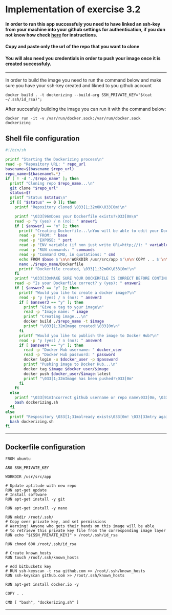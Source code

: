 # Implementation of exercise 3.2

#### In order to run this app successfuly you need to have linked an ssh-key from your machine into your github settings for authentication, if you don not know how check [here](https://docs.github.com/en/authentication/connecting-to-github-with-ssh) for instructions.
#### Copy and paste only the url of the repo that you want to clone
#### You will also need you credentials in order to push your image once it is created successfuly.
___

In order to build the image you need to run the command below and make sure you have your ssh-key created and likned to you github account
```
docker build . -t dockerizing --build-arg SSH_PRIVATE_KEY="$(cat ~/.ssh/id_rsa)";
```

After succesfuly building the image you can run it with the command below:
```
docker run -it -v /var/run/docker.sock:/var/run/docker.sock dockerizing
```

## Shell file configuration
```sh
#!/bin/sh

printf "Starting the Dockerizing process\n"
read -p "Repository URL: " repo_url
basename=$(basename $repo_url)
repo_name=${basename%.*}
if [ ! -d "./$repo_name" ]; then
  printf "Cloning repo $repo_name...\n"
  git clone "$repo_url"
  status=$?
  printf "Status $status\n"
  if [[ "$status" == 0 ]]; then
    printf "Repository cloned \033[1;32mOK\033[0m!\n"

    printf "\033[96mDoes your Dockerfile exists?\033[0m\n"
    read -p "y (yes) / n (no): " answer1
    if [ $answer1 == "n" ]; then
      printf "Creating Dockerfile...\nYou will be able to edit your Dockerfile after entering the variables\n"
      read -p "FROM: " base
      read -p "EXPOSE: " port
      read -p "ENV variable (if non just write URL=http;//): " variable
      read -p "RUN commands: " commands
      read -p "Command CMD, in quotations: " cmd
      echo FROM $base $'\n\n'WORKDIR /usr/src/app $'\n\n'COPY . . $'\n\n'EXPOSE $port $'\n\n'ENV $variable $'\n\n'RUN $commands $'\n\n'CMD [ "$cmd" ] $'\n' >./$repo_name/Dockerfile
      nano ./$repo_name/Dockerfile
      printf "Dockerfile created, \033[1;32mOK\033[0m!\n"
    fi
    printf "\033[33mMAKE SURE YOUR DOCKERFILE IS CORRECT BEFORE CONTINUING\033[0m\n"
    read -p "Is your Dockerfile correct? y (yes): " answer2
    if [ $answer2 == "y" ]; then
      printf "Would you like to create a docker image?\n"
      read -p "y (yes) / n (no): " answer3
      if [ $answer3 == "y" ]; then
        printf "Give a tag to your image\n"
        read -p "Image name: " image
        printf "Creating image...\n"
        docker build ./$repo_name -t $image
        printf "\033[1;32mImage created!\033[0m\n"
      fi
      printf "Would you like to publish the image to Docker Hub?\n"
      read -p "y (yes) / n (no): " answer4
      if [ $answer4 == "y" ]; then
        read -p "Docker Hub username: " docker_user
        read -p "Docker Hub password: " password
        docker login -u $docker_user -p $password
        printf "Pushing image to Docker Hub...\n"
        docker tag $image $docker_user/$image
        docker push $docker_user/$image:latest
        printf "\033[1;32mImage has been pushed!\033[0m"
      fi
    fi
  else
    printf "\033[91mIncorrect github username or repo name\033[0m, \033[33mtry again or ctrl+c to exit\033[0m!\n"
    bash dockerizing.sh
  fi
else
  printf "Respository \033[1;31malready exists\033[0m! \033[33mtry again or ctrl+c to exit\033[0m.\n"
  bash dockerizing.sh
fi
```
___
## Dockerfile configuration
```docker
FROM ubuntu

ARG SSH_PRIVATE_KEY

WORKDIR /usr/src/app

# Update aptitude with new repo
RUN apt-get update
# Install software 
RUN apt-get install -y git

RUN apt-get install -y nano

RUN mkdir /root/.ssh/
# Copy over private key, and set permissions
# Warning! Anyone who gets their hands on this image will be able
# to retrieve this private key file from the corresponding image layer
RUN echo "${SSH_PRIVATE_KEY}" > /root/.ssh/id_rsa

RUN chmod 600 /root/.ssh/id_rsa

# Create known_hosts
RUN touch /root/.ssh/known_hosts

# Add bitbuckets key
# RUN ssh-keyscan -t rsa github.com >> /root/.ssh/known_hosts
RUN ssh-keyscan github.com >> /root/.ssh/known_hosts

RUN apt-get install docker.io -y

COPY . .

CMD [ "bash", "dockerizing.sh" ]
```
___